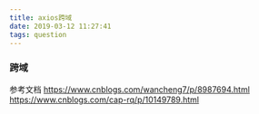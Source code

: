 ```yaml
---
title: axios跨域
date: 2019-03-12 11:27:41
tags: question
---
```


### 跨域




参考文档
https://www.cnblogs.com/wancheng7/p/8987694.html
https://www.cnblogs.com/cap-rq/p/10149789.html